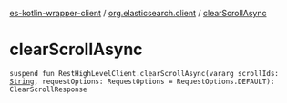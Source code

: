 [es-kotlin-wrapper-client](../index.md) / [org.elasticsearch.client](index.md) / [clearScrollAsync](./clear-scroll-async.md)

# clearScrollAsync

`suspend fun RestHighLevelClient.clearScrollAsync(vararg scrollIds: `[`String`](https://kotlinlang.org/api/latest/jvm/stdlib/kotlin/-string/index.html)`, requestOptions: RequestOptions = RequestOptions.DEFAULT): ClearScrollResponse`
